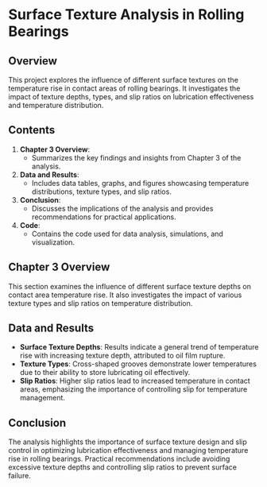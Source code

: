 

# Surface Texture Analysis in Rolling Bearings

## Overview
This project explores the influence of different surface textures on the temperature rise in contact areas of rolling bearings. It investigates the impact of texture depths, types, and slip ratios on lubrication effectiveness and temperature distribution.

## Contents
1. **Chapter 3 Overview**: 
    - Summarizes the key findings and insights from Chapter 3 of the analysis.
2. **Data and Results**: 
    - Includes data tables, graphs, and figures showcasing temperature distributions, texture types, and slip ratios.
3. **Conclusion**: 
    - Discusses the implications of the analysis and provides recommendations for practical applications.
4. **Code**: 
    - Contains the code used for data analysis, simulations, and visualization. 

## Chapter 3 Overview
This section examines the influence of different surface texture depths on contact area temperature rise. It also investigates the impact of various texture types and slip ratios on temperature distribution.

## Data and Results
- **Surface Texture Depths**: Results indicate a general trend of temperature rise with increasing texture depth, attributed to oil film rupture.
- **Texture Types**: Cross-shaped grooves demonstrate lower temperatures due to their ability to store lubricating oil effectively.
- **Slip Ratios**: Higher slip ratios lead to increased temperature in contact areas, emphasizing the importance of controlling slip for temperature management.

## Conclusion
The analysis highlights the importance of surface texture design and slip control in optimizing lubrication effectiveness and managing temperature rise in rolling bearings. Practical recommendations include avoiding excessive texture depths and controlling slip ratios to prevent surface failure.
